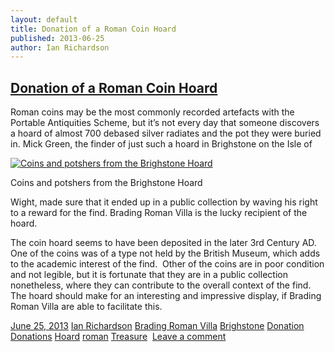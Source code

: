 ```yaml
---
layout: default
title: Donation of a Roman Coin Hoard
published: 2013-06-25
author: Ian Richardson
---
```


[Donation of a Roman Coin Hoard](http://finds.org.uk/blogs/blog/2013/06/25/donation-of-a-roman-coin-hoard/ "Link to Donation of a Roman Coin Hoard")
----------------------------------------------------------------------------------------------------------------------------------------------------

Roman coins may be the most commonly recorded artefacts with the Portable Antiquities Scheme, but it’s not every day that someone discovers a hoard of almost 700 debased silver radiates and the pot they were buried in. Mick Green, the finder of just such a hoard in Brighstone on the Isle of

[![Coins and potshers from the Brighstone Hoard](http://finds.org.uk/blogs/treasure/files/2013/06/2011-T74-coins-and-pottery-150x150.jpg)](http://finds.org.uk/blogs/treasure/files/2013/06/2011-T74-coins-and-pottery.jpg)

Coins and potshers from the Brighstone Hoard

Wight, made sure that it ended up in a public collection by waving his right to a reward for the find. Brading Roman Villa is the lucky recipient of the hoard.

The coin hoard seems to have been deposited in the later 3rd Century AD.  One of the coins was of a type not held by the British Museum, which adds to the academic interest of the find.  Other of the coins are in poor condition and not legible, but it is fortunate that they are in a public collection nonetheless, where they can contribute to the overall context of the find.   The hoard should make for an interesting and impressive display, if Brading Roman Villa are able to facilitate this.

[June 25, 2013](http://finds.org.uk/blogs/blog/2013/06/25/donation-of-a-roman-coin-hoard/ "5:01 pm") [Ian Richardson](http://finds.org.uk/blogs/blog/author/irichardson/ "View all posts by Ian Richardson") [Brading Roman Villa](http://finds.org.uk/blogs/blog/category/brading-roman-villa/) [Brighstone](http://finds.org.uk/blogs/blog/category/brighstone/) [Donation](http://finds.org.uk/blogs/blog/category/donation/) [Donations](http://finds.org.uk/blogs/blog/category/donations/) [Hoard](http://finds.org.uk/blogs/blog/category/hoard/) [roman](http://finds.org.uk/blogs/blog/category/roman/) [Treasure](http://finds.org.uk/blogs/blog/category/treasure/)   [Leave a comment](http://finds.org.uk/blogs/blog/2013/06/25/donation-of-a-roman-coin-hoard/#respond "Comment on Donation of a Roman Coin Hoard")